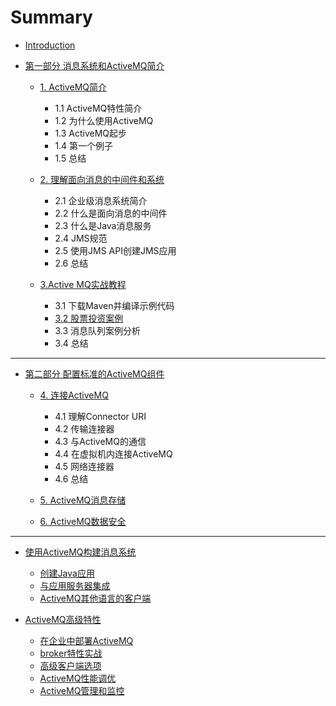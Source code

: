 # Summary

* [Introduction](README.md)
* [第一部分  消息系统和ActiveMQ简介](chapter1.md)

  * [1. ActiveMQ简介](activemq简介.md)

    * 1.1 ActiveMQ特性简介
    * 1.2 为什么使用ActiveMQ
    * 1.3 ActiveMQ起步
    * 1.4 第一个例子
    * 1.5 总结

  * [2. 理解面向消息的中间件和系统](理解面向消息的中间件和系统.md)

    * 2.1 企业级消息系统简介
    * 2.2 什么是面向消息的中间件
    * 2.3 什么是Java消息服务
    * 2.4 JMS规范
    * 2.5 使用JMS API创建JMS应用
    * 2.6 总结

  * [3.Active MQ实战教程](3active-mq实战教程.md)

    * 3.1 下载Maven并编译示例代码
    * [3.2 股票投资案例](31-股票投资案例.md)
    * 3.3 消息队列案例分析
    * 3.4 总结



---

* [第二部分 配置标准的ActiveMQ组件](第二部分-配置标准的activemq组件.md)

  * [4. 连接ActiveMQ](连接ActiveMQ.md)

    * 4.1 理解Connector URI
    * 4.2 传输连接器
    * 4.3 与ActiveMQ的通信
    * 4.4 在虚拟机内连接ActiveMQ
    * 4.5 网络连接器
    * 4.6 总结

  * [5. ActiveMQ消息存储](activemq消息存储.md)

  * [6. ActiveMQ数据安全](ActiveMQ数据安全.md)


---

* [使用ActiveMQ构建消息系统](使用activemq构建消息系统.md)

  * [创建Java应用](创建java应用.md)
  * [与应用服务器集成](/与应用服务器集成.md)
  * [ ActiveMQ其他语言的客户端](/ActiveMQ其他语言的客户端.md)


* [ActiveMQ高级特性](ActiveMQ高级特性.md)

  * [在企业中部署ActiveMQ](/在企业中部署ActiveMQ.md)
  * [broker特性实战](/broker特性实战.md)
  * [高级客户端选项](/高级客户端选项.md)
  * [ActiveMQ性能调优](/ActiveMQ性能调优.md)
  * [ActiveMQ管理和监控](/ActiveMQ管理和监控.md)


